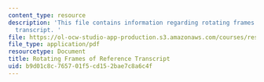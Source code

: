 ```yaml
---
content_type: resource
description: 'This file contains information regarding rotating frames of reference
  transcript. '
file: https://ol-ocw-studio-app-production.s3.amazonaws.com/courses/res-tll-004-stem-concept-videos-fall-2013/b9d01c8c765701f5cd152bae7c8a6c4f_MITRES_TLL-004F13_RotFraR.pdf
file_type: application/pdf
resourcetype: Document
title: Rotating Frames of Reference Transcript
uid: b9d01c8c-7657-01f5-cd15-2bae7c8a6c4f
---
```

